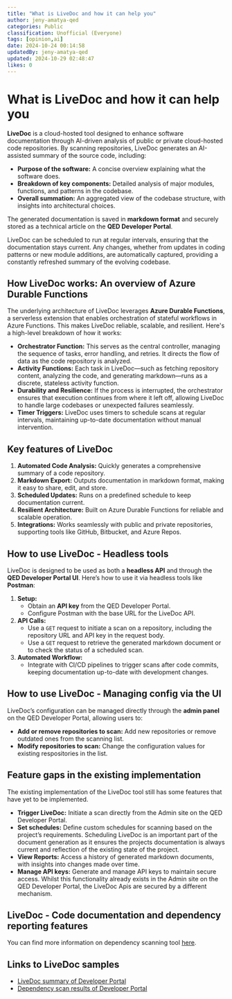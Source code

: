 ```yaml
---
title: "What is LiveDoc and how it can help you"
author: jeny-amatya-qed
categories: Public
classification: Unofficial (Everyone)
tags: [opinion,ai]
date: 2024-10-24 00:14:58 
updatedBy: jeny-amatya-qed
updated: 2024-10-29 02:48:47 
likes: 0
---
```


# What is LiveDoc and how it can help you

**LiveDoc** is a cloud-hosted tool designed to enhance software documentation through AI-driven analysis of public or private cloud-hosted code repositories. By scanning repositories, LiveDoc generates an AI-assisted summary of the source code, including:

- **Purpose of the software:** A concise overview explaining what the software does.
- **Breakdown of key components:** Detailed analysis of major modules, functions, and patterns in the codebase.
- **Overall summation:** An aggregated view of the codebase structure, with insights into architectural choices.

The generated documentation is saved in **markdown format** and securely stored as a technical article on the **QED Developer Portal**.

LiveDoc can be scheduled to run at regular intervals, ensuring that the documentation stays current. Any changes, whether from updates in coding patterns or new module additions, are automatically captured, providing a constantly refreshed summary of the evolving codebase.

## How LiveDoc works: An overview of Azure Durable Functions

The underlying architecture of LiveDoc leverages **Azure Durable Functions**, a serverless extension that enables orchestration of stateful workflows in Azure Functions. This makes LiveDoc reliable, scalable, and resilient. Here's a high-level breakdown of how it works:

- **Orchestrator Function:** This serves as the central controller, managing the sequence of tasks, error handling, and retries. It directs the flow of data as the code repository is analyzed.
- **Activity Functions:** Each task in LiveDoc—such as fetching repository content, analyzing the code, and generating markdown—runs as a discrete, stateless activity function.
- **Durability and Resilience:** If the process is interrupted, the orchestrator ensures that execution continues from where it left off, allowing LiveDoc to handle large codebases or unexpected failures seamlessly.
- **Timer Triggers:** LiveDoc uses timers to schedule scans at regular intervals, maintaining up-to-date documentation without manual intervention.

## Key features of LiveDoc

1. **Automated Code Analysis:** Quickly generates a comprehensive summary of a code repository.
2. **Markdown Export:** Outputs documentation in markdown format, making it easy to share, edit, and store.
3. **Scheduled Updates:** Runs on a predefined schedule to keep documentation current.
4. **Resilient Architecture:** Built on Azure Durable Functions for reliable and scalable operation.
5. **Integrations:** Works seamlessly with public and private repositories, supporting tools like GitHub, Bitbucket, and Azure Repos.

## How to use LiveDoc - Headless tools

LiveDoc is designed to be used as both a **headless API** and through the **QED Developer Portal UI**. Here’s how to use it via headless tools like **Postman**:

1. **Setup:**
   - Obtain an **API key** from the QED Developer Portal.
   - Configure Postman with the base URL for the LiveDoc API.
2. **API Calls:**
   - Use a `GET` request to initiate a scan on a repository, including the repository URL and API key in the request body.
   - Use a `GET` request to retrieve the generated markdown document or to check the status of a scheduled scan.
3. **Automated Workflow:** 
   - Integrate with CI/CD pipelines to trigger scans after code commits, keeping documentation up-to-date with development changes.

## How to use LiveDoc - Managing config via the UI

LiveDoc’s configuration can be managed directly through the **admin panel** on the QED Developer Portal, allowing users to:

- **Add or remove repositories to scan:** Add new repositories or remove outdated ones from the scanning list.
- **Modify repositories to scan:** Change the configuration values for existing respositories in the list.


## Feature gaps in the existing implementation
The existing implementation of the LiveDoc tool still has some features that have yet to be implemented.
- **Trigger LiveDoc:** Initiate a scan directly from the Admin site on the QED Developer Portal.
- **Set schedules:** Define custom schedules for scanning based on the project’s requirements. Scheduling LiveDoc is an important part of the document generation as it ensures the projects documentation is always current and reflection of the existing state of the project.
- **View Reports:** Access a history of generated markdown documents, with insights into changes made over time.
- **Manage API keys:** Generate and manage API keys to maintain secure access. Whilst this functionality already exists in the Admin site on the QED Developer Portal, the LiveDoc Apis are secured by a different mechanism.


## LiveDoc - Code documentation and dependency reporting features
You can find more information on dependency scanning tool [here](https://devportal-functions.azurewebsites.net/api/DependencyScanningFunction).

## Links to LiveDoc samples
- [LiveDoc summary of Developer Portal](https://ambitious-pond-0f5283f00-dev.eastasia.3.azurestaticapps.net/public/LiveDoc_Summary_of_Developer_Portal/)
- [Dependency scan results of Developer Portal](https://ambitious-pond-0f5283f00-dev.eastasia.3.azurestaticapps.net/public/Dependency-scan-result-Developer-Portal/)